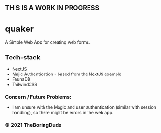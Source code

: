 ## THIS IS A WORK IN PROGRESS

# quaker

A Simple Web App for creating web forms.

## Tech-stack

- NextJS
- Majic Authentication - based from the [NextJS](https://github.com/vercel/next.js/tree/canary/examples/with-magic) example
- FaunaDB
- TailwindCSS

### Concern / Future Problems:

- I am unsure with the Magic and user authentication (similar with session handling), so there might be errors in the web app.

### &copy; 2021 TheBoringDude
